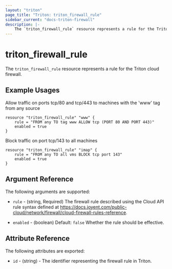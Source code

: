 ```yaml
---
layout: "triton"
page_title: "Triton: triton_firewall_rule"
sidebar_current: "docs-triton-firewall"
description: |-
    The `triton_firewall_rule` resource represents a rule for the Triton cloud firewall.
---
```


# triton\_firewall\_rule

The `triton_firewall_rule` resource represents a rule for the Triton cloud firewall.

## Example Usages

Allow traffic on ports tcp/80 and tcp/443 to machines with the 'www' tag from any source


```
resource "triton_firewall_rule" "www" {
    rule = "FROM any TO tag www ALLOW tcp (PORT 80 AND PORT 443)"
    enabled = true
}

```
Block traffic on port tcp/143 to all machines


```
resource "triton_firewall_rule" "imap" {
    rule = "FROM any TO all vms BLOCK tcp port 143"
    enabled = true
}

```

## Argument Reference

The following arguments are supported:

* `rule` - (string, Required)
    The firewall rule described using the Cloud API rule syntax defined at https://docs.joyent.com/public-cloud/network/firewall/cloud-firewall-rules-reference.

* `enabled` - (boolean)  Default: `false`
    Whether the rule should be effective.

## Attribute Reference

The following attributes are exported:

* `id` - (string) - The identifier representing the firewall rule in Triton.
